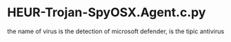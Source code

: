# HEUR-Trojan-SpyOSX.Agent.c.py
the name of virus is the detection of microsoft defender, is the tipic antivirus
